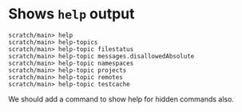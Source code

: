 # Shows `help` output

```ucm
scratch/main> help
scratch/main> help-topics
scratch/main> help-topic filestatus
scratch/main> help-topic messages.disallowedAbsolute
scratch/main> help-topic namespaces
scratch/main> help-topic projects
scratch/main> help-topic remotes
scratch/main> help-topic testcache
```

We should add a command to show help for hidden commands also.
